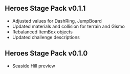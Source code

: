 ## Heroes Stage Pack v0.1.1
- Adjusted values for DashRing, JumpBoard
- Updated materials and collision for terrain and Gismo
- Rebalanced ItemBox objects
- Updated challenge descriptions

## Heroes Stage Pack v0.1.0
- Seaside Hill preview
